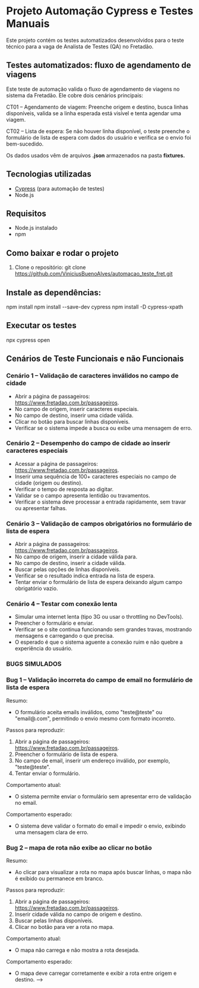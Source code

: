 # Projeto Automação Cypress e Testes Manuais

Este projeto contém os testes automatizados desenvolvidos para o teste técnico para a vaga de Analista de Testes (QA) no Fretadão.

## Testes automatizados: fluxo de agendamento de viagens
Este teste de automação valida o fluxo de agendamento de viagens no sistema da Fretadão. Ele cobre dois cenários principais:

CT01 – Agendamento de viagem: Preenche origem e destino, busca linhas disponíveis, valida se a linha esperada está visível e tenta agendar uma viagem.

CT02 – Lista de espera: Se não houver linha disponível, o teste preenche o formulário de lista de espera com dados do usuário e verifica se o envio foi bem-sucedido.

Os dados usados vêm de arquivos **.json** armazenados na pasta **fixtures.**

## Tecnologias utilizadas
- [Cypress](https://www.cypress.io/) (para automação de testes)
- Node.js

## Requisitos
- Node.js instalado
- npm

## Como baixar e rodar o projeto
1. Clone o repositório:
git clone https://github.com/ViniciusBuenoAlves/automacao_teste_fret.git

## Instale as dependências:
npm install
npm install --save-dev cypress
npm install -D cypress-xpath

## Executar os testes 
npx cypress open

## Cenários de Teste Funcionais e não Funcionais

### Cenário 1 – Validação de caracteres inválidos no campo de cidade
- Abrir a página de passageiros: https://www.fretadao.com.br/passageiros.  
- No campo de origem, inserir caracteres especiais.
- No campo de destino, inserir uma cidade válida. 
- Clicar no botão para buscar linhas disponíveis. 
- Verificar se o sistema impede a busca ou exibe uma mensagem de erro.  

### Cenário 2 – Desempenho do campo de cidade ao inserir caracteres especiais
- Acessar a página de passageiros: https://www.fretadao.com.br/passageiros.
- Inserir uma sequência de 100+ caracteres especiais no campo de cidade (origem ou destino).
- Verificar o tempo de resposta ao digitar.
- Validar se o campo apresenta lentidão ou travamentos.
- Verificar o sistema deve processar a entrada rapidamente, sem travar ou apresentar falhas.

### Cenário 3 – Validação de campos obrigatórios no formulário de lista de espera
- Abrir a página de passageiros: https://www.fretadao.com.br/passageiros.  
- No campo de origem, inserir a cidade válida para.  
- No campo de destino, inserir a cidade válida.  
- Buscar pelas opções de linhas disponíveis.  
- Verificar se o resultado indica entrada na lista de espera.  
- Tentar enviar o formulário de lista de espera deixando algum campo obrigatório vazio.  

### Cenário 4 – Testar com conexão lenta
- Simular uma internet lenta (tipo 3G ou usar o throttling no DevTools).
- Preencher o formulário e enviar.
- Verificar se o site continua funcionando sem grandes travas, mostrando mensagens e carregando o que precisa.
- O esperado é que o sistema aguente a conexão ruim e não quebre a experiência do usuário.


### BUGS SIMULADOS

### Bug 1 – Validação incorreta do campo de email no formulário de lista de espera
Resumo:
- O formulário aceita emails inválidos, como "teste@teste" ou "email@.com", permitindo o envio mesmo com formato incorreto.

Passos para reproduzir:
1. Abrir a página de passageiros: https://www.fretadao.com.br/passageiros.
2. Preencher o formulário de lista de espera.
3. No campo de email, inserir um endereço inválido, por exemplo, "teste@teste".
4. Tentar enviar o formulário.

Comportamento atual:
- O sistema permite enviar o formulário sem apresentar erro de validação no email.

Comportamento esperado:
- O sistema deve validar o formato do email e impedir o envio, exibindo uma mensagem clara de erro.

### Bug 2 – mapa de rota não exibe ao clicar no botão
Resumo:
- Ao clicar para visualizar a rota no mapa após buscar linhas, o mapa não é exibido ou permanece em branco.

Passos para reproduzir:
1. Abrir a página de passageiros: https://www.fretadao.com.br/passageiros.
2. Inserir cidade válida no campo de origem e destino.
3. Buscar pelas linhas disponíveis.
4. Clicar no botão para ver a rota no mapa.

Comportamento atual:
- O mapa não carrega e não mostra a rota desejada.

Comportamento esperado:
- O mapa deve carregar corretamente e exibir a rota entre origem e destino. -->
